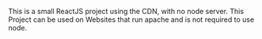 This is a small ReactJS project using the CDN, with no node server.
This Project can be used on Websites that run apache and is not required to use node.